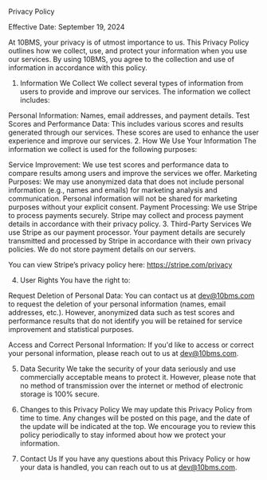 Privacy Policy

Effective Date: September 19, 2024

At 10BMS, your privacy is of utmost importance to us. This Privacy Policy outlines how we collect, use, and protect your information when you use our services. By using 10BMS, you agree to the collection and use of information in accordance with this policy.

1. Information We Collect
   We collect several types of information from users to provide and improve our services. The information we collect includes:

Personal Information: Names, email addresses, and payment details.
Test Scores and Performance Data: This includes various scores and results generated through our services. These scores are used to enhance the user experience and improve our services. 2. How We Use Your Information
The information we collect is used for the following purposes:

Service Improvement: We use test scores and performance data to compare results among users and improve the services we offer.
Marketing Purposes: We may use anonymized data that does not include personal information (e.g., names and emails) for marketing analysis and communication. Personal information will not be shared for marketing purposes without your explicit consent.
Payment Processing: We use Stripe to process payments securely. Stripe may collect and process payment details in accordance with their privacy policy. 3. Third-Party Services
We use Stripe as our payment processor. Your payment details are securely transmitted and processed by Stripe in accordance with their own privacy policies. We do not store payment details on our servers.

You can view Stripe’s privacy policy here: https://stripe.com/privacy

4. User Rights
   You have the right to:

Request Deletion of Personal Data: You can contact us at dev@10bms.com to request the deletion of your personal information (names, email addresses, etc.). However, anonymized data such as test scores and performance results that do not identify you will be retained for service improvement and statistical purposes.

Access and Correct Personal Information: If you'd like to access or correct your personal information, please reach out to us at dev@10bms.com.

5. Data Security
   We take the security of your data seriously and use commercially acceptable means to protect it. However, please note that no method of transmission over the internet or method of electronic storage is 100% secure.

6. Changes to this Privacy Policy
   We may update this Privacy Policy from time to time. Any changes will be posted on this page, and the date of the update will be indicated at the top. We encourage you to review this policy periodically to stay informed about how we protect your information.

7. Contact Us
   If you have any questions about this Privacy Policy or how your data is handled, you can reach out to us at dev@10bms.com.
